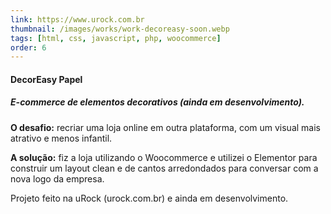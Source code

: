 ```yaml
---
link: https://www.urock.com.br
thumbnail: /images/works/work-decoreasy-soon.webp
tags: [html, css, javascript, php, woocommerce]
order: 6
---
```

#### DecorEasy Papel
##### E-commerce de elementos decorativos (ainda em desenvolvimento).
**O desafio:** recriar uma loja online em outra plataforma, com um visual mais atrativo e menos infantil.

**A solução:** fiz a loja utilizando o Woocommerce e utilizei o Elementor para construir um layout clean e de cantos arredondados para conversar com a nova logo da empresa.

Projeto feito na uRock (urock.com.br) e ainda em desenvolvimento.